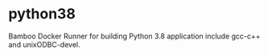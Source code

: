 # python38

Bamboo Docker Runner for building Python 3.8 application include gcc-c++ and unixODBC-devel.
